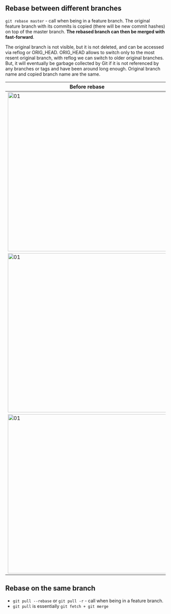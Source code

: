 ## Rebase between different branches

`git rebase master` - call when being in a feature branch. The original feature branch with its commits is copied (there will be new commit hashes) on top of the master branch.
**The rebased branch can then be merged with fast-forward**.

The original branch is not visible, but it is not deleted, and can be accessed via reflog or ORIG_HEAD.
ORIG_HEAD allows to switch only to the most resent original branch, with reflog we can switch to older original branches.
But, it will eventually be garbage collected by Git if it is not referenced by any branches or tags and have been around long enough.
Original branch name and copied branch name are the same.

| Before rebase | After rebase |
| ---------------------------------------------------------------------------------------------------------------- | ---------------------------------------------------------------------------------------------------------------- |
| <img width="498" alt="01" src="https://github.com/user-attachments/assets/65fae8e2-c857-4b08-99c3-72028d2d2270"> | <img width="498" alt="02" src="https://github.com/user-attachments/assets/2780d0b8-1593-4230-b699-0f9c3f5068ea"> |
| <img width="498" alt="01" src="https://github.com/user-attachments/assets/0a2dfa29-afef-4a53-a480-dff70cb068f7"> | <img width="498" alt="01" src="https://github.com/user-attachments/assets/c71740a9-6c95-464a-9c2f-11c3676abb03"> |
| <img width="498" alt="01" src="https://github.com/user-attachments/assets/8dc040b6-5c5f-4ab9-9cdc-50ee429c6503"> | <img width="498" alt="01" src="https://github.com/user-attachments/assets/8dc040b6-5c5f-4ab9-9cdc-50ee429c6503"> |

## Rebase on the same branch

- `git pull --rebase` or `git pull -r` - call when being in a feature branch.
- `git pull` is essentially `git fetch + git merge`
